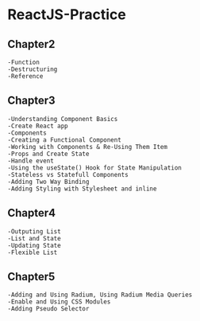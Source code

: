 # ReactJS-Practice
## Chapter2
```
-Function 
-Destructuring
-Reference
```
## Chapter3
```
-Understanding Component Basics
-Create React app
-Components
-Creating a Functional Component
-Working with Components & Re-Using Them Item
-Props and Create State
-Handle event
-Using the useState() Hook for State Manipulation
-Stateless vs Statefull Components
-Adding Two Way Binding
-Adding Styling with Stylesheet and inline
```
## Chapter4
```
-Outputing List
-List and State
-Updating State
-Flexible List
```
## Chapter5
```
-Adding and Using Radium, Using Radium Media Queries
-Enable and Using CSS Modules
-Adding Pseudo Selector
```
